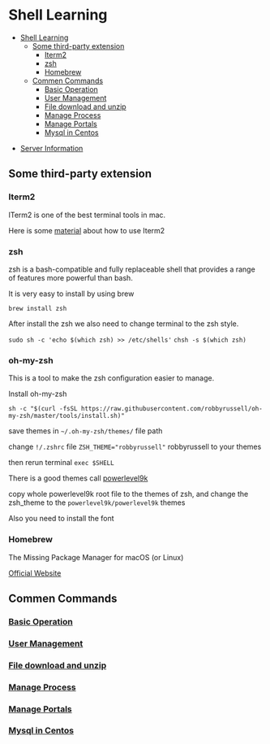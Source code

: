# Shell Learning

- [Shell Learning](#shell-learning)
  - [Some third-party extension](#some-third-party-extension)
    - [Iterm2](#iterm2)
    - [zsh](#zsh)
    - [Homebrew](#homebrew)
  - [Commen Commands](#commen-commands)
    - [Basic Operation](#basic-operation)
    - [User Management](#user-management)
    - [File download and unzip](#file-download-and-unzip)
    - [Manage Process](#manage-process)
    - [Manage Portals](#manage-portals)
    - [Mysql in Centos](#mysql-in-centos)


* [Server Information](Server%20Information.md)

## Some third-party extension

### Iterm2

ITerm2 is one of the best terminal tools in mac.

Here is some [material](http://wulfric.me/2015/08/iterm2/) about how to use Iterm2

### zsh

zsh is a bash-compatible and fully replaceable shell that provides a range of features more powerful than bash.

It is very easy to install by using brew

```brew install zsh```

After install the zsh we also need to change terminal to the zsh style.

```sudo sh -c 'echo $(which zsh) >> /etc/shells'```
```chsh -s $(which zsh)```

### oh-my-zsh

This is a tool to make the zsh configuration easier to manage.

Install oh-my-zsh

```sh -c "$(curl -fsSL https://raw.githubusercontent.com/robbyrussell/oh-my-zsh/master/tools/install.sh)"```

save themes in ```~/.oh-my-zsh/themes/``` file path

change ```!/.zshrc``` file ```ZSH_THEME="robbyrussell"``` robbyrussell to your themes

then rerun terminal ```exec $SHELL```

There is a good themes call [powerlevel9k](https://github.com/Powerlevel9k/powerlevel9k)

copy whole powerlevel9k root file to the themes of zsh, and change the zsh_theme to the ```powerlevel9k/powerlevel9k``` themes

Also you need to install the font

### Homebrew

The Missing Package Manager for macOS (or Linux)

[Official Website](https://brew.sh/)

## Commen Commands

### [Basic Operation](Basic%20Operation.md)
### [User Management](User%20Management.md)
### [File download and unzip](File%20download%20and%20unzip.md)
### [Manage Process](Manage%20process.md)
### [Manage Portals](Manage%20Portals.md)
### [Mysql in Centos](Mysql%20in%20Centos.md)